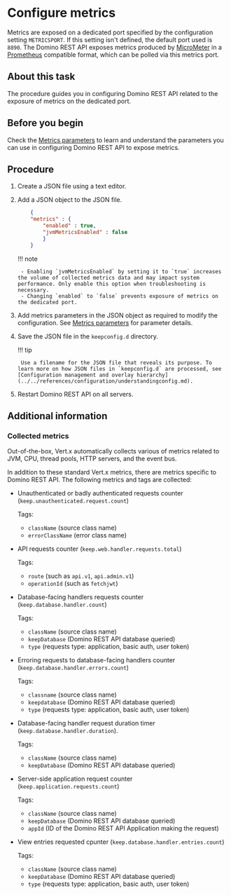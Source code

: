 # Configure metrics

Metrics are exposed on a dedicated port specified by the configuration setting `METRICSPORT`. If this setting isn't defined, the default port used is `8890`. The Domino REST API exposes metrics produced by [MicroMeter](https://micrometer.io) in a [Prometheus](https://prometheus.io/) compatible format, which can be polled via this metrics port.

## About this task

The procedure guides you in configuring Domino REST API related to the exposure of metrics on the dedicated port.

## Before you begin

Check the [Metrics parameters](../../references/configuration/parameters.md#metrics-parameters) to learn and understand the parameters you can use in configuring Domino REST API to expose metrics.

## Procedure

1. Create a JSON file using a text editor.
2. Add a JSON object to the JSON file.

    ```json
        {
        "metrics" : {
            "enabled" : true,
            "jvmMetricsEnabled" : false
            } 
        }
    ```

    !!! note

        - Enabling `jvmMetricsEnabled` by setting it to `true` increases the volume of collected metrics data and may impact system performance. Only enable this option when troubleshooting is necessary.
        - Changing `enabled` to `false` prevents exposure of metrics on the dedicated port.

3. Add metrics parameters in the JSON object as required to modify the configuration. See [Metrics parameters](../../references/configuration/parameters.md#metrics-parameters) for parameter details.

4. Save the JSON file in the `keepconfig.d` directory.

    !!! tip

        Use a filename for the JSON file that reveals its purpose. To learn more on how JSON files in `keepconfig.d` are processed, see [Configuration management and overlay hierarchy](../../references/configuration/understandingconfig.md).

5. Restart Domino REST API on all servers.

## Additional information

### Collected metrics

Out-of-the-box, Vert.x automatically collects various of metrics related to JVM, CPU, thread pools, HTTP servers, and the event bus.

In addition to these standard Vert.x metrics, there are metrics specific to Domino REST API. The following metrics and tags are collected:

- Unauthenticated or badly authenticated requests counter (`keep.unauthenticated.request.count`)

    Tags:

    - `className` (source class name)
    - `errorClassName` (error class name)

- API requests counter (`keep.web.handler.requests.total`)

    Tags:

    - `route` (such as `api.v1`, `api.admin.v1`) 
    - `operationId` (such as `fetchjwt`)

- Database-facing handlers requests counter (`keep.database.handler.count`)

    Tags:

    - `className` (source class name)
    - `keepDatabase` (Domino REST API database queried)
    - `type` (requests type: application, basic auth, user token)

- Erroring requests to database-facing handlers counter (`keep.database.handler.errors.count`) 

    Tags:

    - `classname` (source class name)
    - `keepdatabase` (Domino REST API database queried)
    - `type` (requests type: application, basic auth, user token)

- Database-facing handler request duration timer (`keep.database.handler.duration`). 

    Tags:

    - `className` (source class name)
    - `keepDatabase` (Domino REST API database queried)

- Server-side application request counter (`keep.application.requests.count`)

    Tags:

    - `className` (source class name)
    - `keepDatabase` (Domino REST API database queried)
    - `appId` (ID of the Domino REST API Application making the request)

- View entries requested cpunter (`keep.database.handler.entries.count`) 

    Tags:
  
    - `className` (source class name)
    - `keepDatabase` (Domino REST API database queried)
    - `type` (requests type: application, basic auth, user token)
